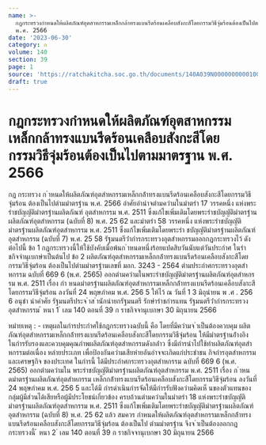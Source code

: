 ```yaml
---
name: >-
  กฎกระทรวงกำหนดให้ผลิตภัณฑ์อุตสาหกรรมเหล็กกล้าทรงแบนรีดร้อนเคลือบสังกะสีโดยกรรมวิธีจุ่มร้อนต้องเป็นไปตามมาตรฐาน
  พ.ศ. 2566
date: '2023-06-30'
category: ก
volume: 140
section: 39
page: 1
source: 'https://ratchakitcha.soc.go.th/documents/140A039N0000000000100.pdf'
draft: true
---
```


# กฎกระทรวงกำหนดให้ผลิตภัณฑ์อุตสาหกรรมเหล็กกล้าทรงแบนรีดร้อนเคลือบสังกะสีโดยกรรมวิธีจุ่มร้อนต้องเป็นไปตามมาตรฐาน พ.ศ. 2566

กฎ กระทรวง ก ําหนดให้ผลิตภัณฑ์อุตสําหกรรมเหล็กกล้ําทรงแบนรีดร้อนเคลือบสังกะสีโดยกรรมวิธีจุ่มร้อน ต้องเป็นไปตํามมําตรฐําน พ.ศ. 2566 อําศัยอํานําจตํามควํามในมําตรํา 17 วรรคหนึ่ง แห่งพระรําชบัญญัติมําตรฐํานผลิตภัณฑ์ อุตสําหกรรม พ.ศ. 2511 ซึ่งแก้ไขเพิ่มเติมโดยพระรําชบัญญัติมําตรฐํานผลิตภัณฑ์อุตสําหกรรม (ฉบับที่ 8) พ.ศ. 25 62 และมําตรํา 58 วรรคหนึ่ง แห่งพระรําชบัญญัติมําตรฐํานผลิตภัณฑ์อุตสําหกรรม พ.ศ. 2511 ซึ่งแก้ไขเพิ่มเติมโดยพระรํา ชบัญญัติมําตรฐํานผลิตภัณฑ์อุตสําหกรรม (ฉบับที่ 7) พ.ศ. 25 58 รัฐมนตรีว่ํากํารกระทรวงอุตสําหกรรมออกกฎกระทรวงไว้ ดังต่อไปนี้ ข้อ 1 กฎกระทรวงนี้ให้ใช้บังคับเมื่อพ้นก ําหนดหนึ่งร้อยแปดสิบวันนับแต่วันประกําศ ในรําชกิจจํานุเบกษําเป็นต้นไป ข้อ 2 ผลิตภัณฑ์อุตสําหกรรมเหล็กกล้ําทรงแบนรีดร้อนเคลือบสังกะสีโดยกรรมวิธีจุ่มร้อน ต้องเป็นไปตํามมําตรฐํานเลขที่ มอก. 3243 - 2564 ตํามประกําศกระทรวงอุตสําหกรรม ฉบับที่ 669 6 (พ.ศ. 2565) ออกตํามควํามในพระรําชบัญญัติมําตรฐํานผลิตภัณฑ์อุตสําหกรรม พ.ศ. 2511 เรื่อง กํา หนดมําตรฐํานผลิตภัณฑ์อุตสําหกรรมเหล็กกล้ําทรงแบนรีดร้อนเคลือบสังกะสี โดยกรรมวิธีจุ่มร้อน ลงวันที่ 24 พฤษภําคม พ.ศ. 256 5 ให้ไว้ ณ วันที่ 1 3 มิถุนํายน พ .ศ . 256 6 อนุชํา นําคําศัย รัฐมนตรีประจ ําส ํานักนํายกรัฐมนตรี รักษํารําชกํารแทน รัฐมนตรีว่ํากํารกระทรวงอุตสําหกรรม ้ หนา 1 ่ เลม 140 ตอนที่ 39 ก ราชกิจจานุเบกษา 30 มิถุนายน 2566

หมํายเหตุ : - เหตุผลในกํารประกําศใช้กฎกระทรวงฉบับนี้ คือ โดยที่มีควํามจ ําเป็นต้องควบคุม ผลิตภัณฑ์อุตสําหกรรมเหล็กกล้ําทรงแบนรีดร้อนเคลือบสังกะสีโดยกรรมวิธีจุ่มร้อน ให้มีมําตรฐํานอ้ํางอิง ในกํารรับรองและควบคุมคุณภําพผลิตภัณฑ์อุตสําหกรรมดังกล่ําว ซึ่งมีกํารนําไปใช้ทําผลิตภัณฑ์อุตสําหกรรมต่อเนื่อง หลํายประเภท เพื่อป้องกันควํามเสียหํายอันอําจจะเกิดแก่ประชําชน กิจกํารอุตสําหกรรม และเศรษฐกิจ ของประเทศ ในกํารนี้ ได้มีประกําศกระทรวงอุตสําหกรรม ฉบับที่ 669 6 (พ.ศ. 2565) ออกตํามควํามใน พระรําชบัญญัติมําตรฐํานผลิตภัณฑ์อุตสําหกรรม พ.ศ. 2511 เรื่อง ก ําหนดมําตรฐํานผลิตภัณฑ์อุตสําหกรรม เหล็กกล้ําทรงแบนรีดร้อนเคลือบสังกะสีโดยกรรมวิธีจุ่มร้อน ลงวันที่ 24 พฤษภําคม พ.ศ. 256 5 และได้มี กํารดําเนินกํารจัดให้มีกํารรับฟังควํามคิดเห็ นของตัวแทนของกลุ่มผู้มีส่วนได้เสียหรือผู้มีประโยชน์เกี่ยวข้อง ครบถ้วนตํามควํามในมําตรํา 18 แห่งพระรําชบัญญัติมําตรฐํานผลิตภัณฑ์อุตสําหกรรม พ.ศ. 2511 ซึ่งแก้ไขเพิ่มเติมโดยพระรําชบัญญัติมําตรฐํานผลิตภัณฑ์อุตสําหกรรม (ฉบับที่ 8) พ.ศ. 25 62 แล้ว สมควร กําหนดให้ผลิตภัณฑ์อุตสําหกรรมเหล็กกล้ําทรงแบนรีดร้อนเคลือบสังกะสีโดยกรรมวิธีจุ่มร้อน ต้องเป็นไป ตํามมําตรฐําน จึงจ ําเป็นต้องออกกฎกระทรวงนี้ ้ หนา 2 ่ เลม 140 ตอนที่ 39 ก ราชกิจจานุเบกษา 30 มิถุนายน 2566
